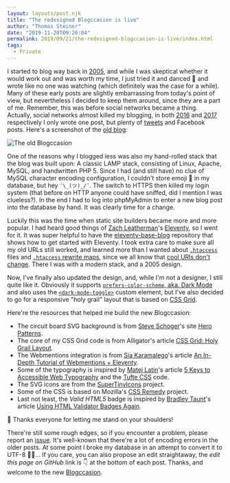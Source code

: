```yaml
---
layout: layouts/post.njk
title: "The redesigned Blogccasion is live"
author: "Thomas Steiner"
date: "2019-11-20T09:26:04"
permalink: 2019/09/21/the-redesigned-blogccasion-is-live/index.html
tags:
  - Private
---
```


I started to blog way back in [2005](/2005/10/23/why-i-started-to-blog-010629/),
and while I was skeptical whether it would work out and was worth my time,
I just tried it and danced 💃 and wrote like no one was watching
(which definitely was the case for a while).
Many of these early posts are slightly embarrassing from today's point of view,
but nevertheless I decided to keep them around, since they are a part of me.
Remember, this was before social networks became a thing.
Actually, social networks almost killed my blogging, in both
[2016](/2016/04/22/world-wide-web-conference-www2016-trip-report-004735/)
and [2017](/2017/02/20/service-worker-detector-chrome-extension-released-221400/)
respectively I only wrote one post, but plenty of [tweets](https://tomayac.com/tweets/)
and Facebook posts.
Here's a screenshot of the
[old blog](https://web.archive.org/web/20060214094329/http://blog.tomayac.de/index.php?date=2005-10-23&time=01:06:29&perma=Why+I+started+to+blo.html&):

![The old Blogccasion](https://user-images.githubusercontent.com/145676/69877570-e1d4da80-12c2-11ea-8a5b-34615919751f.png)

One of the reasons why I blogged less was also my hand-rolled stack that the blog was built upon:
A classic LAMP stack, consisting of Linux, Apache, MySQL, and handwritten PHP&nbsp;5.
Since I had (and still have) no clue of MySQL character encoding configuration,
I couldn't store emoji 🤔 in my database, but hey `¯\_(ツ)_/¯`.
The switch to HTTPS then killed my login system (that before on HTTP anyone could have sniffed,
did I mention I was clueless?).
In the end I had to log into phpMyAdmin to enter a new blog post into the database by hand.
It was clearly time for a change.

Luckily this was the time when static site builders became more and more popular.
I had heard good things of [Zach Leatherman](https://www.zachleat.com/)'s
[Eleventy](https://github.com/11ty/eleventy), so I went for it.
It was super helpful to have the
[eleventy-base-blog](https://github.com/11ty/eleventy-base-blog)
repository that shows how to get started with Eleventy.
I took extra care to make sure all my old URLs still worked,
and learned more than I wanted about
[`.htaccess`](https://github.com/tomayac/blogccasion/blob/master/htaccess.njk) files
and [`.htaccess` rewrite maps](https://github.com/tomayac/blogccasion/blob/master/htaccess_rewritemap.njk),
since we all know that [cool URIs don't change](https://www.w3.org/Provider/Style/URI).
There I was with a modern stack, and a 2005 design.

Now, I've finally also updated the design, and, while I'm not a designer, I still quite like it.
Obviously it supports
[`prefers-color-scheme`, aka. Dark Mode](https://web.dev/prefers-color-scheme/)
and also uses the [`<dark-mode-toggle>`](https://github.com/GoogleChromeLabs/dark-mode-toggle)
custom element, but I've also decided to go for a responsive "holy grail" layout
that is based on [CSS Grid](https://developer.mozilla.org/en-US/docs/Web/CSS/CSS_Grid_Layout).

Here're the resources that helped me build the new Blogccasion:

- The circuit board SVG background is from [Steve Schoger](https://twitter.com/steveschoger)'s
  site [Hero Patterns](https://www.heropatterns.com/).
- The core of my CSS Grid code is from Alligator's article
  [CSS Grid: Holy Grail Layout](https://alligator.io/css/css-grid-holy-grail-layout/).
- The Webmentions integration is from [Sia Karamalego](https://sia.codes/)'s article
  [An In-Depth Tutorial of Webmentions + Eleventy](https://sia.codes/posts/webmentions-eleventy-in-depth/).
- Some of the typography is inspired by [Matej Latin](https://twitter.com/matejlatin)'s article
  [5 Keys to Accessible Web Typography](https://betterwebtype.com/articles/2019/06/16/5-keys-to-accessible-web-typography/)
  and the [Tufte CSS](https://github.com/edwardtufte/tufte-css) code.
- The SVG icons are from the [SuperTinyIcons](https://github.com/edent/SuperTinyIcons) project.
- Some of the CSS is based on Mozilla's [CSS Remedy](https://github.com/mozdevs/cssremedy) project.
- Last not least, the *Valid HTML5* badge is inspired by [Bradley Taunt](https://bradleytaunt.com/)'s
  article [Using HTML Validator Badges Again](https://bradleytaunt.com/html5-validator-badge/).

🙏 Thanks everyone for letting me stand on your shoulders!

There're still some rough edges, so if you encounter a problem, please report an
[issue](https://github.com/tomayac/blogccasion/issues).
It's well-known that there're a lot of encoding errors in the older posts.
At some point I broke my database in an attempt to convert it to UTF-8 🤦‍♂️…
If you care, you can also propose an edit straightaway,
the *edit this page on GitHub* link is 👇 at the bottom of each post.
Thanks, and welcome to the new [Blogccasion](/).

